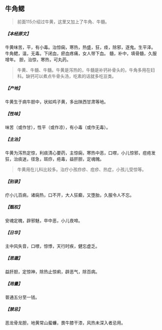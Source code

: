 ## 牛角鳃

> 前面115介绍过牛黄，这里又加上了牛角、牛髓。

##### 【本经原文】
牛黄味苦，平，有小毒。治惊痫，寒热，热盛，狂，痉，除邪，逐鬼。生平泽。
牛角鳃，温，无毒。下闭血，瘀血疼痛，女人带下血。
髓，补中，填骨髓，久服增年。
胆，治惊，寒热，可丸药。

> 牛黄、牛髓、牛髓。牛黄是泻热的，牛髓是补钙补骨头的，牛角多用在妇科。缺钙可以煮点牛骨头汤，吃素的话就多吃豆类。

##### 【产地】
牛黄生于病牛胆中，状如鸡子黄，多出陕西甘肃等地。
##### 【性味】
味苦（或作甘），性平（或作凉），有小毒（或作无毒）。
##### 【主治】
牛黄为泻热定惊，利痰清心要药，主惊痫，寒热中恶，口噤，小儿惊邪，痘疮发狂，治痰迷，径急，斑痧，疮毒，益肝胆，定魂魄。

> 牛黄用在儿科比较多。治疗小孩痧疹、痘疹、热症，小孩儿受惊等。

##### 【别录】
疗小儿百病，诸痫热，口不开，大人狂癫，又堕胎，久服令人不忘。
##### 【甄权】
安魂定魄，辟邪魅，卒中恶，小儿夜啼。
##### 【日华】
主中风失音，口噤，惊悸，天行时疾，健忘虚乏。
##### 【思邈】
益肝胆，定惊神，除热止惊痢，辟恶气，除百病。
##### 【用量】
普通五分至一钱。
##### 【禁忌】
恶龙骨龙胆，地黄常山蜚蠊，畏牛膝干漆，风热未深入者忌用。